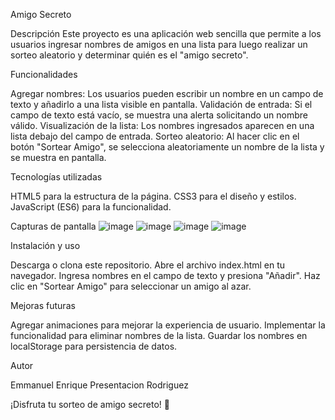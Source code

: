 Amigo Secreto

Descripción
Este proyecto es una aplicación web sencilla que permite a los usuarios ingresar nombres de amigos en una lista para luego realizar un sorteo aleatorio y determinar quién es el "amigo secreto".

Funcionalidades

Agregar nombres: Los usuarios pueden escribir un nombre en un campo de texto y añadirlo a una lista visible en pantalla.
Validación de entrada: Si el campo de texto está vacío, se muestra una alerta solicitando un nombre válido.
Visualización de la lista: Los nombres ingresados aparecen en una lista debajo del campo de entrada.
Sorteo aleatorio: Al hacer clic en el botón "Sortear Amigo", se selecciona aleatoriamente un nombre de la lista y se muestra en pantalla.

Tecnologías utilizadas

HTML5 para la estructura de la página.
CSS3 para el diseño y estilos.
JavaScript (ES6) para la funcionalidad.

Capturas de pantalla
![image](https://github.com/user-attachments/assets/5144b3d4-c46f-446e-af9d-2216fc316e7a)
![image](https://github.com/user-attachments/assets/8ff178d0-71e3-4e60-a2f1-083f0128b29e)
![image](https://github.com/user-attachments/assets/e301a4e8-4494-4dee-9e67-0ae07891c539)
![image](https://github.com/user-attachments/assets/5884537a-f637-4374-b2fe-c677b50c379d)


Instalación y uso

Descarga o clona este repositorio.
Abre el archivo index.html en tu navegador.
Ingresa nombres en el campo de texto y presiona "Añadir".
Haz clic en "Sortear Amigo" para seleccionar un amigo al azar.

Mejoras futuras

Agregar animaciones para mejorar la experiencia de usuario.
Implementar la funcionalidad para eliminar nombres de la lista.
Guardar los nombres en localStorage para persistencia de datos.

Autor

Emmanuel Enrique Presentacion Rodriguez

¡Disfruta tu sorteo de amigo secreto! 🎁

